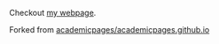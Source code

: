 Checkout [my webpage](https://mahathi1992.github.io).

Forked from [academicpages/academicpages.github.io](https://github.com/academicpages/academicpages.github.io) 
